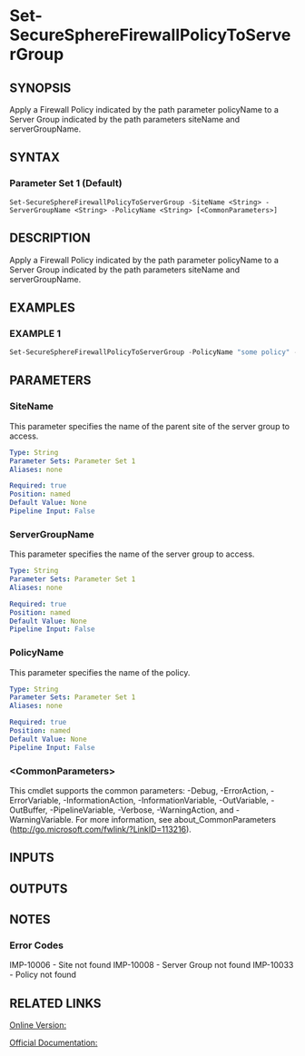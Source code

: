 ﻿# Set-SecureSphereFirewallPolicyToServerGroup

## SYNOPSIS
Apply a Firewall Policy indicated by the path parameter policyName to a Server Group indicated by the path parameters siteName and serverGroupName.

## SYNTAX

### Parameter Set 1 (Default)
```
Set-SecureSphereFirewallPolicyToServerGroup -SiteName <String> -ServerGroupName <String> -PolicyName <String> [<CommonParameters>]
```

## DESCRIPTION
Apply a Firewall Policy indicated by the path parameter policyName to a Server Group indicated by the path parameters siteName and serverGroupName.

## EXAMPLES

### EXAMPLE 1

```powershell
Set-SecureSphereFirewallPolicyToServerGroup -PolicyName "some policy" -ServerGroupName "some group" -SiteName " som site"
```

## PARAMETERS

### SiteName
This parameter specifies the name of the parent site of the server group to access.

```yaml
Type: String
Parameter Sets: Parameter Set 1
Aliases: none

Required: true
Position: named
Default Value: None
Pipeline Input: False
```

### ServerGroupName
This parameter specifies the name of the server group to access.

```yaml
Type: String
Parameter Sets: Parameter Set 1
Aliases: none

Required: true
Position: named
Default Value: None
Pipeline Input: False
```

### PolicyName
This parameter specifies the name of the policy.

```yaml
Type: String
Parameter Sets: Parameter Set 1
Aliases: none

Required: true
Position: named
Default Value: None
Pipeline Input: False
```

### \<CommonParameters\>
This cmdlet supports the common parameters: -Debug, -ErrorAction, -ErrorVariable, -InformationAction, -InformationVariable, -OutVariable, -OutBuffer, -PipelineVariable, -Verbose, -WarningAction, and -WarningVariable. For more information, see about_CommonParameters (http://go.microsoft.com/fwlink/?LinkID=113216).

## INPUTS

## OUTPUTS

## NOTES

### Error Codes
IMP-10006 - Site not found
IMP-10008 - Server Group not found
IMP-10033 - Policy not found

## RELATED LINKS

[Online Version:](https://github.com/akshinmustafayev/Documentation/MD)

[Official Documentation:](https://docs.imperva.com/bundle/v13.6-api-reference-guide/page/61899.htm)



